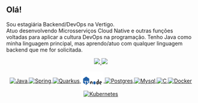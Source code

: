 ## Olá! 
Sou estagiária Backend/DevOps na Vertigo.
<br>Atuo desenvolvendo Microsserviços Cloud Native e outras funções voltadas para aplicar a cultura DevOps na programação. Tenho Java como minha linguagem principal, mas aprendo/atuo com qualquer linguagem backend que me for solicitada.

<div align="center">
  <a href="https://github.com/grazielamilitao">
  <img height="180em" src="https://github-readme-stats.vercel.app/api?username=grazielamilitao&show_icons=true&theme=algolia&include_all_commits=true&count_private=true"/>
  <img height="180em" src="https://github-readme-stats.vercel.app/api/top-langs/?username=grazielamilitao&layout=compact&langs_count=7&theme=algolia"/>
</div>

<div align="center" style="display: inline_block"><br>
  <img align="center" alt="Java" height="50" width="60" src="https://cdn-icons-png.flaticon.com/512/226/226777.png">
  <img align="center" alt="Spring" height="50" width="90" src="https://e4developer.com/wp-content/uploads/2018/01/spring-boot.png">
  <img align="center" alt="Quarkus" height="50" width="60" src="https://seeklogo.com/images/Q/quarkus-logo-C9F006782E-seeklogo.com.png">
  <img align="center" alt="Node-Ts" height="50" width="60" src="https://raw.githubusercontent.com/TypeStrong/ts-node/HEAD/logo.svg?sanitize=true">
  <img align="center" alt="Postgres" height="50" width="60" src="https://cdn.icon-icons.com/icons2/2415/PNG/512/postgresql_plain_wordmark_logo_icon_146390.png">
  <img align="center" alt="Mysql" height="50" width="60" src="https://cdn-icons-png.flaticon.com/512/5968/5968313.png">
  <img align="center" alt="C" height="50" width="60" src="https://img.icons8.com/color/512/c-programming.png">
  <img align="center" alt="Docker" height="50" width="60" src="https://cdn-icons-png.flaticon.com/512/919/919853.png">
  <img align="center" alt="Kubernetes" height="50" width="60" src="https://upload.wikimedia.org/wikipedia/labs/thumb/b/ba/Kubernetes-icon-color.svg/2110px-Kubernetes-icon-color.svg.png">
</div>
  
  ##
